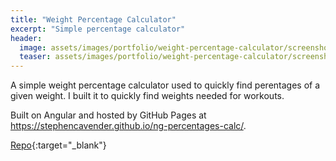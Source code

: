 ```yaml
---
title: "Weight Percentage Calculator"
excerpt: "Simple percentage calculator"
header:
  image: assets/images/portfolio/weight-percentage-calculator/screenshot.png
  teaser: assets/images/portfolio/weight-percentage-calculator/screenshot.png
---
```


A simple weight percentage calculator used to quickly find perentages of a given weight. I built it to quickly find weights needed for workouts.

Built on Angular and hosted by GitHub Pages at <https://stephencavender.github.io/ng-percentages-calc/>.

[Repo](https://github.com/StephenCavender/ng-percentages-calc){:target="_blank"}